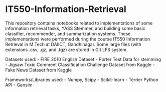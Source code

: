 # IT550-Information-Retrieval

This repository contains notebooks related to implementations of some information retrieval tasks, YASS Stemmer, and building some basic classifier, recommender, and summarization systems.
These implementations were  performed during the course IT550 Information Retrieval in M.Tech at DAIICT, Gandhinagar.
Some large files (with extensions .csv, .gz, and .tgz) are stored in Git LFS system.

Datasets used:
    - FIRE 2010 English Dataset
    - Porter Test Data for stemming
    - Jigsaw Toxic Comment Classification Challenge Dataset from Kaggle
    - Fake News Dataset from Kaggle

Frameworks/Libraries used:
    - Numpy, Scipy
    - Scikit-learn
    - Terrier Python API
    - Gensim